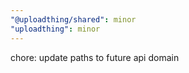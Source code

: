 ```yaml
---
"@uploadthing/shared": minor
"uploadthing": minor
---
```


chore: update paths to future api domain
